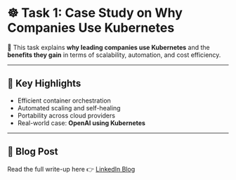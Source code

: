 # ☸️ Task 1: Case Study on Why Companies Use Kubernetes

📖 This task explains **why leading companies use Kubernetes** and the **benefits they gain** in terms of scalability, automation, and cost efficiency.

---

## 📌 Key Highlights
- Efficient container orchestration
- Automated scaling and self-healing
- Portability across cloud providers
- Real-world case: **OpenAI using Kubernetes**

---

## 📖 Blog Post
Read the full write-up here 👉 [LinkedIn Blog](https://www.linkedin.com/posts/aman-kant-mahto_why-openai-is-using-kubernetes-activity-7185316114334158848-Lt4h)

